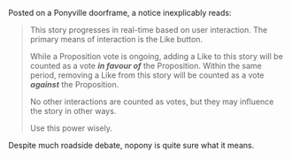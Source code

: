 Posted on a Ponyville doorframe, a notice inexplicably reads:

> This story progresses in real-time based on user interaction. The primary means of interaction is the Like button.
> 
> While a Proposition vote is ongoing, adding a Like to this story will be counted as a vote ***in favour of*** the Proposition. Within the same period, removing a Like from this story will be counted as a vote ***against*** the Proposition. 
> 
> No other interactions are counted as votes, but they may influence the story in other ways.
> 
> Use this power wisely.

Despite much roadside debate, nopony is quite sure what it means.